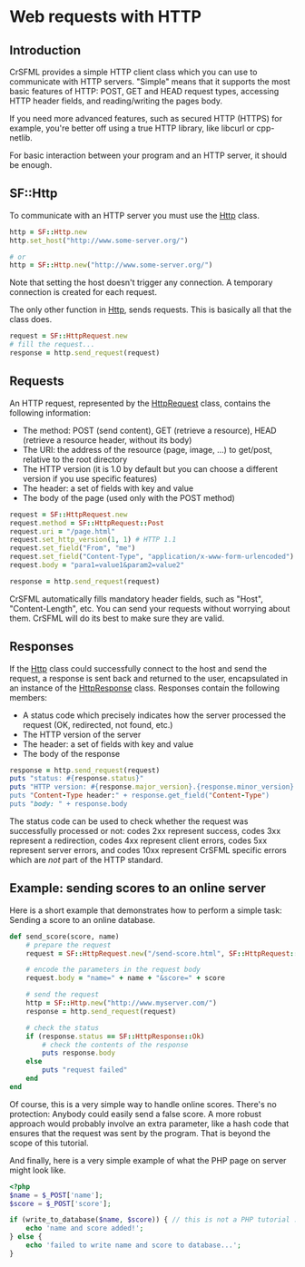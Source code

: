 # Web requests with HTTP

## Introduction

CrSFML provides a simple HTTP client class which you can use to communicate with HTTP servers. "Simple" means that it supports the most basic features of HTTP: POST, GET and HEAD request types, accessing HTTP header fields, and reading/writing the pages body.

If you need more advanced features, such as secured HTTP (HTTPS) for example, you're better off using a true HTTP library, like libcurl or cpp-netlib.

For basic interaction between your program and an HTTP server, it should be enough.

## SF::Http

To communicate with an HTTP server you must use the [Http]({{book.api}}/Http.html) class.

```ruby
http = SF::Http.new
http.set_host("http://www.some-server.org/")

# or
http = SF::Http.new("http://www.some-server.org/")
```

Note that setting the host doesn't trigger any connection. A temporary connection is created for each request.

The only other function in [Http]({{book.api}}/Http.html), sends requests. This is basically all that the class does.

```ruby
request = SF::HttpRequest.new
# fill the request...
response = http.send_request(request)
```

## Requests

An HTTP request, represented by the [HttpRequest]({{book.api}}/HttpRequest.html) class, contains the following information:

  * The method: POST (send content), GET (retrieve a resource), HEAD (retrieve a resource header, without its body)
  * The URI: the address of the resource (page, image, ...) to get/post, relative to the root directory
  * The HTTP version (it is 1.0 by default but you can choose a different version if you use specific features)
  * The header: a set of fields with key and value
  * The body of the page (used only with the POST method)

```ruby
request = SF::HttpRequest.new
request.method = SF::HttpRequest::Post
request.uri = "/page.html"
request.set_http_version(1, 1) # HTTP 1.1
request.set_field("From", "me")
request.set_field("Content-Type", "application/x-www-form-urlencoded")
request.body = "para1=value1&param2=value2"

response = http.send_request(request)
```

CrSFML automatically fills mandatory header fields, such as "Host", "Content-Length", etc. You can send your requests without worrying about them. CrSFML will do its best to make sure they are valid.

## Responses

If the [Http]({{book.api}}/Http.html) class could successfully connect to the host and send the request, a response is sent back and returned to the user, encapsulated in an instance of the [HttpResponse]({{book.api}}/HttpResponse.html) class. Responses contain the following members:

  * A status code which precisely indicates how the server processed the request (OK, redirected, not found, etc.)
  * The HTTP version of the server
  * The header: a set of fields with key and value
  * The body of the response

```ruby
response = http.send_request(request)
puts "status: #{response.status}"
puts "HTTP version: #{response.major_version}.{response.minor_version}
puts "Content-Type header:" + response.get_field("Content-Type")
puts "body: " + response.body
```

The status code can be used to check whether the request was successfully processed or not: codes 2xx represent success, codes 3xx represent a redirection, codes 4xx represent client errors, codes 5xx represent server errors, and codes 10xx represent CrSFML specific errors which are *not* part of the HTTP standard.

## Example: sending scores to an online server

Here is a short example that demonstrates how to perform a simple task: Sending a score to an online database.

```ruby
def send_score(score, name)
    # prepare the request
    request = SF::HttpRequest.new("/send-score.html", SF::HttpRequest::Post)

    # encode the parameters in the request body
    request.body = "name=" + name + "&score=" + score

    # send the request
    http = SF::Http.new("http://www.myserver.com/")
    response = http.send_request(request)

    # check the status
    if (response.status == SF::HttpResponse::Ok)
        # check the contents of the response
        puts response.body
    else
        puts "request failed"
    end
end
```

Of course, this is a very simple way to handle online scores. There's no protection: Anybody could easily send a false score. A more robust approach would probably involve an extra parameter, like a hash code that ensures that the request was sent by the program. That is beyond the scope of this tutorial.

And finally, here is a very simple example of what the PHP page on server might look like.

```php
<?php
$name = $_POST['name'];
$score = $_POST['score'];

if (write_to_database($name, $score)) { // this is not a PHP tutorial :)
    echo 'name and score added!';
} else {
    echo 'failed to write name and score to database...';
}
```

